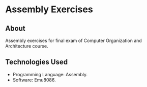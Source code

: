 # Assembly Exercises

## About

Assembly exercises for final exam of Computer Organization and Architecture course.

## Technologies Used

- Programming Language: Assembly.
- Software: Emu8086.
